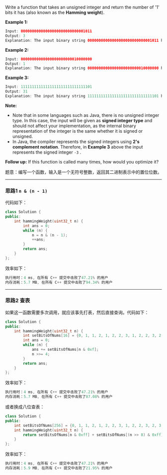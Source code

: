 Write a function that takes an unsigned integer and return the number of '1' bits it has (also known as the **Hamming weight**).

**Example 1:**

```swift
Input: 00000000000000000000000000001011
Output: 3
Explanation: The input binary string 00000000000000000000000000001011 has a total of three '1' bits.
```

**Example 2:**

```swift
Input: 00000000000000000000000010000000
Output: 1
Explanation: The input binary string 00000000000000000000000010000000 has a total of one '1' bit.
```

**Example 3:**

```swift
Input: 11111111111111111111111111111101
Output: 31
Explanation: The input binary string 11111111111111111111111111111101 has a total of thirty one '1' bits.
```

 

**Note:**
 - Note that in some languages such as Java, there is no unsigned integer type. In this case, the input will be given as **signed integer type** and should not affect your implementation, as the internal binary representation of the integer is the same whether it is signed or unsigned.
 - In Java, the compiler represents the signed integers using **2's complement notation**. Therefore, in **Example 3** above the input represents the signed integer `-3` .

**Follow up:** If this function is called many times, how would you optimize it?

题意：编写一个函数，输入是一个无符号整数，返回其二进制表示中的置位位数。

---
### 思路1 `n & (n - 1)`
代码如下：
```cpp
class Solution {
public:
    int hammingWeight(uint32_t n) {
        int ans = 0;
        while (n) {
            n = n & (n - 1);
            ++ans;
        }
        return ans;
    }
};
```
效率如下：
```cpp
执行用时：4 ms, 在所有 C++ 提交中击败了47.21% 的用户
内存消耗：5.7 MB, 在所有 C++ 提交中击败了94.34% 的用户
```
---
### 思路2 查表
如果这一函数需要多次调用，就应该事先打表，然后直接查询。代码如下：
```cpp
class Solution {
public:
    int hammingWeight(uint32_t n) {
        int setBitsOfNums[16] = {0, 1, 1, 2, 1, 2, 2, 3, 1, 2, 2, 3, 2, 3, 3, 4};
        int ans = 0;
        while (n) {
            ans += setBitsOfNums[n & 0xf];
            n >>= 4;
        }
        return ans;
    }
};
```
效率如下：
```cpp
执行用时：4 ms, 在所有 C++ 提交中击败了47.21% 的用户
内存消耗：5.7 MB, 在所有 C++ 提交中击败了87.08% 的用户
```
或者换成八位查表：
```cpp
class Solution {
public:
    int setBitsOfNums[256] = {0, 1, 1, 2, 1, 2, 2, 3, 1, 2, 2, 3, 2, 3, 3, 4, 1, 2, 2, 3, 2, 3, 3, 4, 2, 3, 3, 4, 3, 4, 4, 5, 1, 2, 2, 3, 2, 3, 3, 4, 2, 3, 3, 4, 3, 4, 4, 5, 2, 3, 3, 4, 3, 4, 4, 5, 3, 4, 4, 5, 4, 5, 5, 6, 1, 2, 2, 3, 2, 3, 3, 4, 2, 3, 3, 4, 3, 4, 4, 5, 2, 3, 3, 4, 3, 4, 4, 5, 3, 4, 4, 5, 4, 5, 5, 6, 2, 3, 3, 4, 3, 4, 4, 5, 3, 4, 4, 5, 4, 5, 5, 6, 3, 4, 4, 5, 4, 5, 5, 6, 4, 5, 5, 6, 5, 6, 6, 7, 1, 2, 2, 3, 2, 3, 3, 4, 2, 3, 3, 4, 3, 4, 4, 5, 2, 3, 3, 4, 3, 4, 4, 5, 3, 4, 4, 5, 4, 5, 5, 6, 2, 3, 3, 4, 3, 4, 4, 5, 3, 4, 4, 5, 4, 5, 5, 6, 3, 4, 4, 5, 4, 5, 5, 6, 4, 5, 5, 6, 5, 6, 6, 7, 2, 3, 3, 4, 3, 4, 4, 5, 3, 4, 4, 5, 4, 5, 5, 6, 3, 4, 4, 5, 4, 5, 5, 6, 4, 5, 5, 6, 5, 6, 6, 7, 3, 4, 4, 5, 4, 5, 5, 6, 4, 5, 5, 6, 5, 6, 6, 7, 4, 5, 5, 6, 5, 6, 6, 7, 5, 6, 6, 7, 6, 7, 7, 8};  
    int hammingWeight(uint32_t n) {  
        return setBitsOfNums[n & 0xff] + setBitsOfNums[(n >> 8) & 0xff] + setBitsOfNums[(n >> 16) & 0xff] + setBitsOfNums[(n >> 24) & 0xff];
    }
};
```
效率如下：
```cpp
执行用时：4 ms, 在所有 C++ 提交中击败了47.21% 的用户
内存消耗：5.9 MB, 在所有 C++ 提交中击败了21.95% 的用户
```
